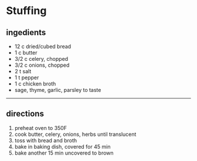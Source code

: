 # Stuffing

## ingedients
- 12 c dried/cubed bread
- 1 c butter
- 3/2 c celery, chopped
- 3/2 c onions, chopped
- 2 t salt
- 1 t pepper
- 1 c chicken broth 
- sage, thyme, garlic, parsley to taste


---

## directions
1. preheat oven to 350F
1. cook butter, celery, onions, herbs until translucent
1.  toss with bread and broth
1. bake in baking dish, covered for 45 min
1. bake another 15 min uncovered to brown